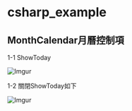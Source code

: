 # csharp_example

## MonthCalendar月曆控制項


1-1 ShowToday

![Imgur](https://i.imgur.com/BCFvsZD.png)

1-2 關閉ShowToday如下

![Imgur](https://i.imgur.com/bk04xNo.png)
